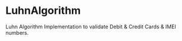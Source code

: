 # LuhnAlgorithm
Luhn Algorithm Implementation to validate Debit &amp; Credit Cards &amp; IMEI numbers.
